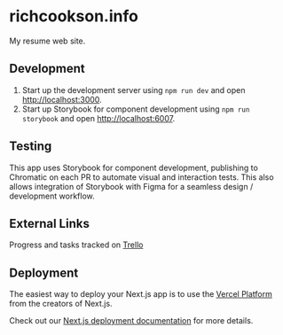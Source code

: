 # richcookson.info

My resume web site.

## Development

1. Start up the development server using `npm run dev` and open [http://localhost:3000](http://localhost:3000).
2. Start up Storybook for component development using `npm run storybook` and open [http://localhost:6007](http://localhost:6007).

## Testing

This app uses Storybook for component development, publishing to Chromatic on each PR to automate visual and interaction tests. This also allows integration of Storybook with Figma for a seamless design / development workflow.

## External Links

Progress and tasks tracked on [Trello](https://trello.com/b/QFbikkXi/richcooksoninfo)

## Deployment

The easiest way to deploy your Next.js app is to use the [Vercel Platform](https://vercel.com/new?utm_medium=default-template&filter=next.js&utm_source=create-next-app&utm_campaign=create-next-app-readme) from the creators of Next.js.

Check out our [Next.js deployment documentation](https://nextjs.org/docs/deployment) for more details.
